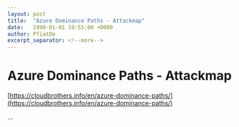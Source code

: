 ```yaml
---
layout: post
title:  "Azure Dominance Paths - Attackmap"
date:   1990-01-01 19:55:00 +0000
author: PfiatDe
excerpt_separator: <!--more-->
---
```


# Azure Dominance Paths - Attackmap

[https://cloudbrothers.info/en/azure-dominance-paths/](https://cloudbrothers.info/en/azure-dominance-paths/)

...
<!--more-->
